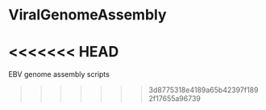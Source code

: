# ViralGenomeAssembly
<<<<<<< HEAD
=======
EBV genome assembly scripts
>>>>>>> 3d8775318e4189a65b42397f1892f17655a96739
